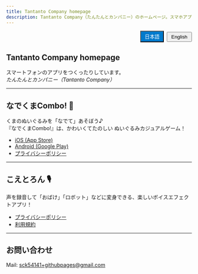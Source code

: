 ```yaml
---
title: Tantanto Company homepage
description: Tantanto Company（たんたんとカンパニー）のホームページ。スマホアプリなどを作っています。
---
```


<div style="text-align:right; margin:1em 0;">
  <button id="btn-ja" class="active">日本語</button>
  <button id="btn-en">English</button>
</div>

<section id="lang-ja" class="lang-section active">

# Tantanto Company homepage
スマートフォンのアプリをつくったりしています。  
*たんたんとカンパニー（Tantanto Company）*

---

## なでくまCombo! 🧸
くまのぬいぐるみを「なでて」あそぼう♪  
『なでくまCombo!』は、かわいくてたのしい ぬいぐるみカジュアルゲーム！  

- [iOS (App Store)](https://apps.apple.com/us/app/pat-the-bear/id6747101851)  
- [Android (Google Play)](https://play.google.com/store/apps/details?id=com.toto.NadekumaCombo)  
- [プライバシーポリシー](./nadekuma_policy.html)

---

## こえとろん 🎙️
声を録音して「おばけ」「ロボット」などに変身できる、楽しいボイスエフェクトアプリ！  

- [プライバシーポリシー](./VoiceRecEffect/KOETRON_policy.html)
- [利用規約](./VoiceRecEffect/terms.html)  
---


## お問い合わせ
Mail: sck54141+githubpages@gmail.com

</section>

<section id="lang-en" class="lang-section">

# to-to homepage
We create smartphone apps and games.  
*Tantanto Company*

---

## Pat the Bear! 🧸
Let’s play by “petting” the teddy bears!  
**Pat the Bear!** is a cute and fun casual game with adorable stuffed animals.  

- [iOS (App Store)](https://apps.apple.com/us/app/pat-the-bear/id6747101851)  
- [Android (Google Play)](https://play.google.com/store/apps/details?id=com.toto.NadekumaCombo)  
- [Privacy Policy](./nadekuma_policy.html)

---

## Koetron 🎙️
Record your voice and transform it instantly with fun effects like “Ghost” or “Robot”!  

- [Privacy Policy](./VoiceRecEffect/KOETRON_policy.html)
- [Terms of Service](./VoiceRecEffect/terms.html)

---

## Contact
Mail: sck54141+githubpages@gmail.com

</section>

<script>
const btnJa = document.getElementById('btn-ja');
const btnEn = document.getElementById('btn-en');
const secJa = document.getElementById('lang-ja');
const secEn = document.getElementById('lang-en');

function applyLang(lang) {
  const isJa = lang === 'ja';
  secJa.classList.toggle('active', isJa);
  secEn.classList.toggle('active', !isJa);
  btnJa.classList.toggle('active', isJa);
  btnEn.classList.toggle('active', !isJa);
  document.documentElement.setAttribute('lang', isJa ? 'ja' : 'en');
  try { localStorage.setItem('siteLang', lang); } catch(e) {}
}

btnJa.addEventListener('click', () => applyLang('ja'));
btnEn.addEventListener('click', () => applyLang('en'));

(function initLang(){
  try {
    const saved = localStorage.getItem('siteLang');
    if(saved){ return applyLang(saved); }
  } catch(e){}
  const nav = (navigator.language||'ja').toLowerCase();
  applyLang(nav.startsWith('ja') ? 'ja' : 'en');
})();
</script>

<style>
.lang-section{display:none;}
.lang-section.active{display:block;}
button{padding:4px 10px; margin-left:4px;}
button.active{background:#007acc;color:#fff;}
</style>
